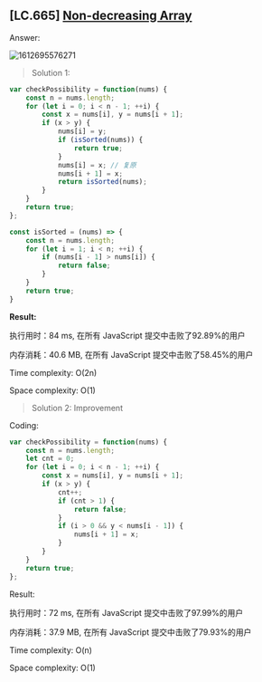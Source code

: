 ## [LC.665] [Non-decreasing Array](https://leetcode-cn.com/problems/non-decreasing-array/)

Answer:



![1612695576271](C:\Users\lizhiyao\AppData\Roaming\Typora\typora-user-images\1612695576271.png)

> Solution 1: 

```js
var checkPossibility = function(nums) {
    const n = nums.length;
    for (let i = 0; i < n - 1; ++i) {
        const x = nums[i], y = nums[i + 1];
        if (x > y) {
            nums[i] = y;
            if (isSorted(nums)) {
                return true;
            }
            nums[i] = x; // 复原
            nums[i + 1] = x;
            return isSorted(nums);
        }
    }
    return true;
};

const isSorted = (nums) => {
    const n = nums.length;
    for (let i = 1; i < n; ++i) {
        if (nums[i - 1] > nums[i]) {
            return false;
        }
    }
    return true;
}
```



**Result:**

执行用时：84 ms, 在所有 JavaScript 提交中击败了92.89%的用户

内存消耗：40.6 MB, 在所有 JavaScript 提交中击败了58.45%的用户

Time complexity: O(2n) 

Space complexity: O(1)

> Solution 2: Improvement

Coding:

```js
var checkPossibility = function(nums) {
    const n = nums.length;
    let cnt = 0;
    for (let i = 0; i < n - 1; ++i) {
        const x = nums[i], y = nums[i + 1];
        if (x > y) {
            cnt++;
            if (cnt > 1) {
                return false;
            }
            if (i > 0 && y < nums[i - 1]) {
                nums[i + 1] = x;
            }
        }
    }
    return true;
};
```

Result: 

执行用时：72 ms, 在所有 JavaScript 提交中击败了97.99%的用户

内存消耗：37.9 MB, 在所有 JavaScript 提交中击败了79.93%的用户

Time complexity: O(n)

Space complexity: O(1)

